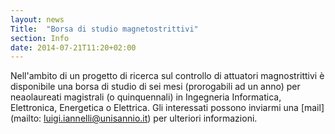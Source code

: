 ```yaml
---
layout: news
Title:  "Borsa di studio magnetostrittivi"
section: Info
date: 2014-07-21T11:20+02:00
---
```



Nell'ambito di un progetto di ricerca sul controllo di attuatori magnostrittivi è disponibile una borsa di studio di sei mesi (prorogabili ad un anno) per neaolaureati magistrali (o quinquennali) in Ingegneria Informatica, Elettronica, Energetica o Elettrica. Gli interessati possono inviarmi una [mail](mailto: luigi.iannelli@unisannio.it) per ulteriori informazioni.
